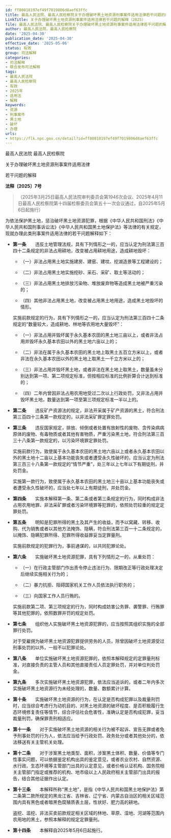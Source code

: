 ```yaml
---
id: ff80818197ef49f7019806d8aef63ffc
title: 最高人民法院、最高人民检察院关于办理破坏黑土地资源刑事案件适用法律若干问题的解释
LinkTitle: 关于办理破坏黑土地资源刑事案件适用法律若干问题的解释（2025）
file: 最高人民法院、最高人民检察院关于办理破坏黑土地资源刑事案件适用法律若干问题的解释_20250430_ff80818197ef49f7019806d8aef63ffc.docx
author: 最高人民法院、最高人民检察院
date: '2025-04-30'
publication_date: '2025-04-30'
effective_date: '2025-05-06'
status: 有效
group: 司法解释
categories:
- 司法解释
- 联合发布司法解释
tags:
- 最高人民法院
- 最高人民检察院
- 有效
- 2025年
- 适用法
- 解释
keywords:
- 资源
- 刑事案件
- 黑土地
- 破坏
- 办理
urls:
- https://flk.npc.gov.cn/detail?id=ff80818197ef49f7019806d8aef63ffc
---
```


最高人民法院 最高人民检察院

关于办理破坏黑土地资源刑事案件适用法律

若干问题的解释

**法释〔2025〕7号**

> （2025年3月25日最高人民法院审判委员会第1946次会议、2025年4月11日最高人民检察院第十四届检察委员会第五十一次会议通过，自2025年5月6日起施行）

为依法保护黑土地，惩治破坏黑土地资源犯罪，根据《中华人民共和国刑法》《中华人民共和国刑事诉讼法》《中华人民共和国黑土地保护法》等法律的有关规定，现就办理此类刑事案件适用法律的若干问题解释如下：

- **第一条**　　违反土地管理法规，具有下列情形之一的，应当认定为刑法第三百四十二条规定的非法占用耕地，改变被占用耕地用途，造成耕地毁坏：

  - （一）非法占用黑土地实施建房、建窑、建坟、挖湖造景等工程建设的；

  - （二）非法占用黑土地实施挖砂、采石、采矿、取土等活动的；

  - （三）非法占用黑土地排放污染物、堆放废弃物等造成黑土地被严重污染的；

  - （四）其他非法占用黑土地，改变被占用黑土地用途，造成黑土地毁坏的情形。

  实施前款规定的行为，具有下列情形之一的，应当认定为刑法第三百四十二条规定的“数量较大，造成耕地、林地等农用地大量毁坏”：

  - （一）非法占用并毁坏属于永久基本农田的黑土地三亩以上，或者非法占用并毁坏永久基本农田以外的黑土地六亩以上的；

  - （二）非法在属于永久基本农田的黑土地上取黑土五百立方米以上，或者非法在永久基本农田以外的黑土地上取黑土一千立方米以上的；

  - （三）非法占用并毁坏黑土地，或者非法在黑土地上取黑土，数量虽未分别达到第一项、第二项规定标准，但按相应标准的比例折算合计达到标准的；

  - （四）二年内曾因非法占用农用地受过二次以上行政处罚，又非法占用并毁坏黑土地，数量达到第一项至第三项规定标准一半以上的。

- **第二条**　　违反矿产资源法的规定，非法开采属于矿产资源的黑土，符合刑法第三百四十三条第一款规定的，以非法采矿罪定罪处罚。

- **第三条**　　违反国家规定，排放、倾倒或者处置有放射性的废物、含传染病病原体的废物、有毒物质或者其他有害物质，严重污染黑土地，符合刑法第三百三十八条第一款规定的，以污染环境罪定罪处罚。

  实施前款行为，致使属于永久基本农田的黑土地六亩以上或者永久基本农田以外的黑土地十二亩以上基本功能丧失或者遭受永久性破坏的，应当认定为刑法第三百三十八条第一款规定的“情节严重”，处三年以上七年以下有期徒刑，并处罚金。

  实施第一款行为，致使属于永久基本农田的黑土地三十亩以上基本功能丧失或者遭受永久性破坏的，应当处七年以上有期徒刑，并处罚金。

- **第四条**　　实施本解释第一条、第二条或者第三条规定的行为，同时构成非法占用农用地罪、非法采矿罪或者污染环境罪等犯罪的，依照处罚较重的规定定罪处罚。

- **第五条**　　明知是犯罪所得的黑土及其产生的收益，而予以窝藏、转移、收购、代为销售或者以其他方法掩饰、隐瞒，符合刑法第三百一十二条规定的，以掩饰、隐瞒犯罪所得、犯罪所得收益罪妥当定罪量刑。

  实施前款规定的犯罪行为，事前通谋的，以共同犯罪论处。

- **第六条**　　实施破坏黑土地资源犯罪，具有下列情形之一的，从重处罚：

  - （一）在行政主管部门作出责令停止违法行为、限期改正等行政处理决定后继续实施相关行为的；

  - （二）暴力抗拒、阻碍国家机关工作人员依法执行职务的；

  - （三）向国家工作人员行贿的。

  实施前款第二项、第三项规定的行为，同时构成妨害公务罪、袭警罪、行贿罪等其他犯罪的，依照数罪并罚的规定处罚。

- **第七条**　　组织他人实施破坏黑土地资源犯罪的，应当按照其组织实施的全部罪行处罚。

  对于受雇佣为破坏黑土地资源犯罪提供劳务的人员，除曾因破坏土地资源受过刑事处罚的以外，一般不以犯罪论处。

- **第八条**　　单位实施破坏黑土地资源犯罪的，依照本解释规定的定罪量刑标准，对直接负责的主管人员和其他直接责任人员定罪处罚，并对单位判处罚金。

- **第九条**　　多次实施破坏黑土地资源犯罪，依法应当追诉的，或者二年内多次实施破坏黑土地资源行为未经处理的，数量、数额累计计算。

- **第十条**　　实施破坏黑土地资源的行为，在认定是否构成犯罪以及裁量刑罚时，应当综合考虑行为动机目的、对黑土地资源的破坏程度、是否积极履行生态环境修复责任等情节，综合评估社会危害性，准确认定是否构成犯罪，妥当裁量刑罚，确保罪责刑相适应。

- **第十一条**　　对于实施破坏黑土地资源的相关行为被不起诉、宣告无罪或者免予刑事处罚的行为人，依法应当给予行政处罚、政务处分或者其他处分的，依法移送有关主管机关处理。

- **第十二条**　　对于涉案黑土地类型、面积，涉案黑土体积、数量、价值等专门性事实问题，可以依据鉴定机构出具的鉴定意见，或者农业农村、自然资源、水行政、生态环境等主管部门出具的认定意见，或者价格认证机构、国务院相关主管部门指定或推荐的机构、地市级以上人民政府相关主管部门出具的报告，结合其他证据作出认定。

- **第十三条**　　本解释所称“黑土地”，是指《中华人民共和国黑土地保护法》第二条第二款所规定的黑龙江省、吉林省、辽宁省、内蒙古自治区的相关区域范围内具有黑色或者暗黑色腐殖质表土层，性状好、肥力高的耕地。

  盗挖、滥挖、非法买卖前款规定相关区域的林地、草原、湿地、河湖等范围内农用地的黑土，参照本解释的规定定罪量刑。

- **第十四条**　　本解释自2025年5月6日起施行。
